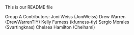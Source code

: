 This is our README file

Group A Contributors:
Joni Weiss (JoniWeiss)
Drew Warren (DrewWarrenTIY)
Kelly Furness (kfurness-tiy)
Sergio Morales (Svartingknas)
Chelsea Hamilton (Chelhami)
